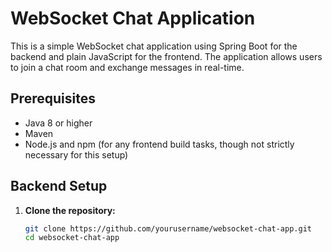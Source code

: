 # WebSocket Chat Application

This is a simple WebSocket chat application using Spring Boot for the backend and plain JavaScript for the frontend. The application allows users to join a chat room and exchange messages in real-time.

## Prerequisites

- Java 8 or higher
- Maven
- Node.js and npm (for any frontend build tasks, though not strictly necessary for this setup)

## Backend Setup

1. **Clone the repository:**

   ```bash
   git clone https://github.com/yourusername/websocket-chat-app.git
   cd websocket-chat-app
